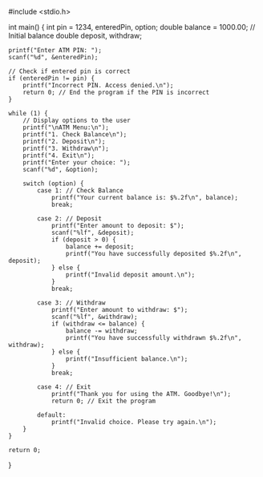 #include <stdio.h>

int main() {
    int pin = 1234, enteredPin, option;
    double balance = 1000.00; // Initial balance
    double deposit, withdraw;

    printf("Enter ATM PIN: ");
    scanf("%d", &enteredPin);

    // Check if entered pin is correct
    if (enteredPin != pin) {
        printf("Incorrect PIN. Access denied.\n");
        return 0; // End the program if the PIN is incorrect
    }

    while (1) {
        // Display options to the user
        printf("\nATM Menu:\n");
        printf("1. Check Balance\n");
        printf("2. Deposit\n");
        printf("3. Withdraw\n");
        printf("4. Exit\n");
        printf("Enter your choice: ");
        scanf("%d", &option);

        switch (option) {
            case 1: // Check Balance
                printf("Your current balance is: $%.2f\n", balance);
                break;

            case 2: // Deposit
                printf("Enter amount to deposit: $");
                scanf("%lf", &deposit);
                if (deposit > 0) {
                    balance += deposit;
                    printf("You have successfully deposited $%.2f\n", deposit);
                } else {
                    printf("Invalid deposit amount.\n");
                }
                break;

            case 3: // Withdraw
                printf("Enter amount to withdraw: $");
                scanf("%lf", &withdraw);
                if (withdraw <= balance) {
                    balance -= withdraw;
                    printf("You have successfully withdrawn $%.2f\n", withdraw);
                } else {
                    printf("Insufficient balance.\n");
                }
                break;

            case 4: // Exit
                printf("Thank you for using the ATM. Goodbye!\n");
                return 0; // Exit the program

            default:
                printf("Invalid choice. Please try again.\n");
        }
    }

    return 0;
}

